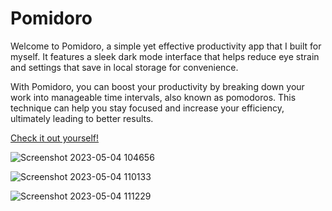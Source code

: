 # Pomidoro

Welcome to Pomidoro, a simple yet effective productivity app that I built for myself. It features a sleek dark mode interface that helps reduce eye strain and settings that save in local storage for convenience.

With Pomidoro, you can boost your productivity by breaking down your work into manageable time intervals, also known as pomodoros. This technique can help you stay focused and increase your efficiency, ultimately leading to better results.

[Check it out yourself!](https://jakub-lesniewski.github.io/Pomidoro/)


![Screenshot 2023-05-04 104656](https://user-images.githubusercontent.com/126527408/236159241-49486bf0-2b25-4784-b081-39fb4c53d523.png)

![Screenshot 2023-05-04 110133](https://user-images.githubusercontent.com/126527408/236159259-c7b13bbd-33cb-497c-a57b-52c22bb6f0d8.png)

![Screenshot 2023-05-04 111229](https://user-images.githubusercontent.com/126527408/236161317-31ee1ffb-7883-4cc5-9aff-516a42260a51.png)
